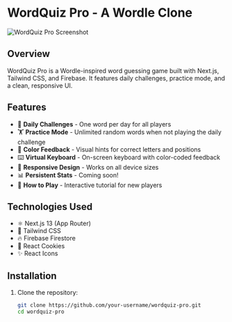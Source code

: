 # WordQuiz Pro - A Wordle Clone

![WordQuiz Pro Screenshot](./public/screenshot.png)

## Overview

WordQuiz Pro is a Wordle-inspired word guessing game built with Next.js, Tailwind CSS, and Firebase. It features daily challenges, practice mode, and a clean, responsive UI.

## Features

- 🎯 **Daily Challenges** - One word per day for all players
- 🏋️ **Practice Mode** - Unlimited random words when not playing the daily challenge
- 🎨 **Color Feedback** - Visual hints for correct letters and positions
- ⌨️ **Virtual Keyboard** - On-screen keyboard with color-coded feedback
- 📱 **Responsive Design** - Works on all device sizes
- 📊 **Persistent Stats** - Coming soon!
- 📖 **How to Play** - Interactive tutorial for new players

## Technologies Used

- ⚛️ Next.js 13 (App Router)
- 🎨 Tailwind CSS
- 🔥 Firebase Firestore
- 🍪 React Cookies
- ✨ React Icons

## Installation

1. Clone the repository:
   ```bash
   git clone https://github.com/your-username/wordquiz-pro.git
   cd wordquiz-pro
